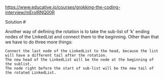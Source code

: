 https://www.educative.io/courses/grokking-the-coding-interview/mErolRNQ00R



Solution #

Another way of defining the rotation is to take the sub-list of ‘k’ ending nodes of the LinkedList and connect them to the beginning. Other than that we have to do three more things:

    Connect the last node of the LinkedList to the head, because the list will have a different tail after the rotation.
    The new head of the LinkedList will be the node at the beginning of the sublist.
    The node right before the start of sub-list will be the new tail of the rotated LinkedList.
